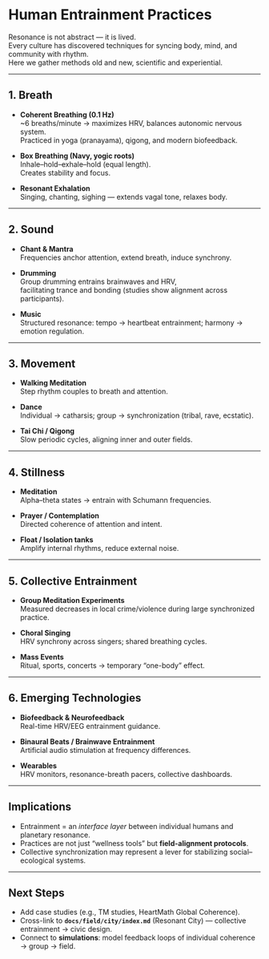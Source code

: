 # Human Entrainment Practices

Resonance is not abstract — it is lived.  
Every culture has discovered techniques for syncing body, mind, and community with rhythm.  
Here we gather methods old and new, scientific and experiential.

---

## 1. Breath

- **Coherent Breathing (0.1 Hz)**  
  ~6 breaths/minute → maximizes HRV, balances autonomic nervous system.  
  Practiced in yoga (pranayama), qigong, and modern biofeedback.  

- **Box Breathing (Navy, yogic roots)**  
  Inhale–hold–exhale–hold (equal length).  
  Creates stability and focus.  

- **Resonant Exhalation**  
  Singing, chanting, sighing — extends vagal tone, relaxes body.  

---

## 2. Sound

- **Chant & Mantra**  
  Frequencies anchor attention, extend breath, induce synchrony.  

- **Drumming**  
  Group drumming entrains brainwaves and HRV,  
  facilitating trance and bonding (studies show alignment across participants).  

- **Music**  
  Structured resonance: tempo → heartbeat entrainment; harmony → emotion regulation.  

---

## 3. Movement

- **Walking Meditation**  
  Step rhythm couples to breath and attention.  

- **Dance**  
  Individual → catharsis; group → synchronization (tribal, rave, ecstatic).  

- **Tai Chi / Qigong**  
  Slow periodic cycles, aligning inner and outer fields.  

---

## 4. Stillness

- **Meditation**  
  Alpha–theta states → entrain with Schumann frequencies.  

- **Prayer / Contemplation**  
  Directed coherence of attention and intent.  

- **Float / Isolation tanks**  
  Amplify internal rhythms, reduce external noise.  

---

## 5. Collective Entrainment

- **Group Meditation Experiments**  
  Measured decreases in local crime/violence during large synchronized practice.  

- **Choral Singing**  
  HRV synchrony across singers; shared breathing cycles.  

- **Mass Events**  
  Ritual, sports, concerts → temporary “one-body” effect.  

---

## 6. Emerging Technologies

- **Biofeedback & Neurofeedback**  
  Real-time HRV/EEG entrainment guidance.  

- **Binaural Beats / Brainwave Entrainment**  
  Artificial audio stimulation at frequency differences.  

- **Wearables**  
  HRV monitors, resonance-breath pacers, collective dashboards.  

---

## Implications

- Entrainment = an *interface layer* between individual humans and planetary resonance.  
- Practices are not just “wellness tools” but **field-alignment protocols**.  
- Collective synchronization may represent a lever for stabilizing social–ecological systems.  

---

## Next Steps

- Add case studies (e.g., TM studies, HeartMath Global Coherence).  
- Cross-link to **`docs/field/city/index.md`** (Resonant City) — collective entrainment → civic design.  
- Connect to **simulations**: model feedback loops of individual coherence → group → field.
